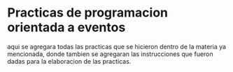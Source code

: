 # Practicas de programacion orientada a eventos

aqui se agregara todas las practicas que se hicieron dentro de la materia ya mencionada, donde tambien se agregaran las instrucciones que fueron dadas para la elaboracion de las practicas.

